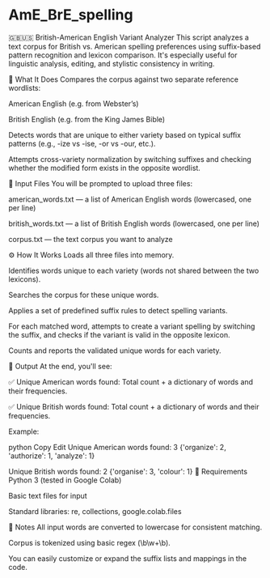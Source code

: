 # AmE_BrE_spelling

🇬🇧🇺🇸 British-American English Variant Analyzer
This script analyzes a text corpus for British vs. American spelling preferences using suffix-based pattern recognition and lexicon comparison. It's especially useful for linguistic analysis, editing, and stylistic consistency in writing.

🧠 What It Does
Compares the corpus against two separate reference wordlists:

American English (e.g. from Webster’s)

British English (e.g. from the King James Bible)

Detects words that are unique to either variety based on typical suffix patterns (e.g., -ize vs -ise, -or vs -our, etc.).

Attempts cross-variety normalization by switching suffixes and checking whether the modified form exists in the opposite wordlist.

📁 Input Files
You will be prompted to upload three files:

american_words.txt — a list of American English words (lowercased, one per line)

british_words.txt — a list of British English words (lowercased, one per line)

corpus.txt — the text corpus you want to analyze

⚙️ How It Works
Loads all three files into memory.

Identifies words unique to each variety (words not shared between the two lexicons).

Searches the corpus for these unique words.

Applies a set of predefined suffix rules to detect spelling variants.

For each matched word, attempts to create a variant spelling by switching the suffix, and checks if the variant is valid in the opposite lexicon.

Counts and reports the validated unique words for each variety.

🧾 Output
At the end, you'll see:

✅ Unique American words found: Total count + a dictionary of words and their frequencies.

✅ Unique British words found: Total count + a dictionary of words and their frequencies.

Example:

python
Copy
Edit
Unique American words found: 3
{'organize': 2, 'authorize': 1, 'analyze': 1}

Unique British words found: 2
{'organise': 3, 'colour': 1}
🧪 Requirements
Python 3 (tested in Google Colab)

Basic text files for input

Standard libraries: re, collections, google.colab.files

📌 Notes
All input words are converted to lowercase for consistent matching.

Corpus is tokenized using basic regex (\b\w+\b).

You can easily customize or expand the suffix lists and mappings in the code.
